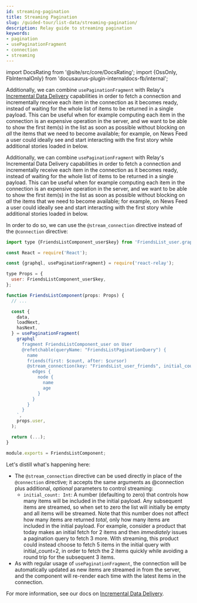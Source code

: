 ```yaml
---
id: streaming-pagination
title: Streaming Pagination
slug: /guided-tour/list-data/streaming-pagination/
description: Relay guide to streaming pagination
keywords:
- pagination
- usePaginationFragment
- connection
- streaming
---
```


import DocsRating from '@site/src/core/DocsRating';
import {OssOnly, FbInternalOnly} from 'docusaurus-plugin-internaldocs-fb/internal';

<FbInternalOnly>

Additionally, we can combine `usePaginationFragment` with Relay's [Incremental Data Delivery](../../../guides/incremental-data-delivery/) capabilities in order to fetch a connection and incrementally receive each item in the connection as it becomes ready, instead of waiting for the whole list of items to be returned in a single payload. This can be useful when for example computing each item in the connection is an expensive operation in the server, and we want to be able to show the first item(s) in the list as soon as possible without blocking on *all* the items that we need to become available; for example, on News Feed a user could ideally see and start interacting with the first story while additional stories loaded in below.

</FbInternalOnly>

<OssOnly>

Additionally, we can combine `usePaginationFragment` with Relay's Incremental Data Delivery capabilities in order to fetch a connection and incrementally receive each item in the connection as it becomes ready, instead of waiting for the whole list of items to be returned in a single payload. This can be useful when for example computing each item in the connection is an expensive operation in the server, and we want to be able to show the first item(s) in the list as soon as possible without blocking on *all* the items that we need to become available; for example, on News Feed a user could ideally see and start interacting with the first story while additional stories loaded in below.

</OssOnly>

In order to do so, we can use the `@stream_connection` directive instead of the `@connection` directive:

```js
import type {FriendsListComponent_user$key} from 'FriendsList_user.graphql';

const React = require('React');

const {graphql, usePaginationFragment} = require('react-relay');

type Props = {
  user: FriendsListComponent_user$key,
};

function FriendsListComponent(props: Props) {
  // ...

  const {
    data,
    loadNext,
    hasNext,
  } = usePaginationFragment(
    graphql`
      fragment FriendsListComponent_user on User
      @refetchable(queryName: "FriendsListPaginationQuery") {
        name
        friends(first: $count, after: $cursor)
        @stream_connection(key: "FriendsList_user_friends", initial_count: 2,) {
          edges {
            node {
              name
              age
            }
          }
        }
      }
    `,
    props.user,
  );

  return (...);
}

module.exports = FriendsListComponent;
```

Let's distill what's happening here:

* The `@stream_connection` directive can be used directly in place of the `@connection` directive; it accepts the same arguments as @connection plus additional, *optional* parameters to control streaming:
    * `initial_count: Int`: A number (defaulting to zero) that controls how many items will be included in the initial payload. Any subsequent items are streamed, so when set to zero the list will initially be empty and all items will be streamed. Note that this number does not affect how many items are returned *total*, only how many items are included in the initial payload. For example, consider a product that today makes an initial fetch for 2 items and then *immediately* issues a pagination query to fetch 3 more. With streaming, this product could instead choose to fetch 5 items in the initial query with initial_count=2, in order to fetch the 2 items quickly while avoiding a round trip for the subsequent 3 items.
* As with regular usage of `usePaginationFragment`, the connection will be automatically updated as new items are streamed in from the server, and the component will re-render each time with the latest items in the connection.


<FbInternalOnly>

For more information, see our docs on [Incremental Data Delivery](../../../guides/incremental-data-delivery/#stream_connection).

</FbInternalOnly>


<DocsRating />

